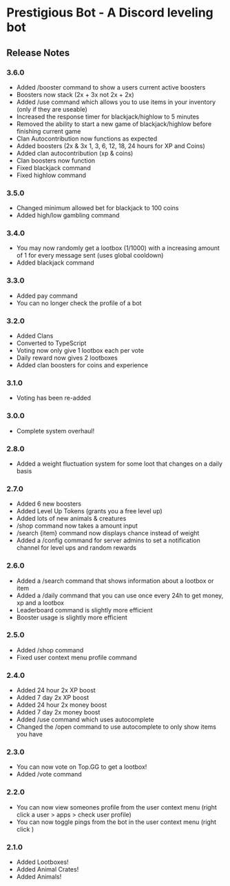 # Prestigious Bot - A Discord leveling bot

## Release Notes

### 3.6.0

-   Added /booster command to show a users current active boosters
-   Boosters now stack (2x + 3x not 2x + 2x) 
-   Added /use command which allows you to use items in your inventory (only if they are useable)
-   Increased the response timer for blackjack/highlow to 5 minutes
-   Removed the ability to start a new game of blackjack/highlow before finishing current game
-   Clan Autocontribution now functions as expected
-   Added boosters (2x & 3x 1, 3, 6, 12, 18, 24 hours for XP and Coins)
-   Added clan autocontribution (xp & coins)
-   Clan boosters now function
-   Fixed blackjack command
-   Fixed highlow command

### 3.5.0

-   Changed minimum allowed bet for blackjack to 100 coins
-   Added high/low gambling command

### 3.4.0

-   You may now randomly get a lootbox (1/1000) with a increasing amount of 1 for every message sent (uses global cooldown)
-   Added blackjack command

### 3.3.0

-   Added pay command
-   You can no longer check the profile of a bot

### 3.2.0

-   Added Clans
-   Converted to TypeScript
-   Voting now only give 1 lootbox each per vote
-   Daily reward now gives 2 lootboxes
-   Added clan boosters for coins and experience

### 3.1.0

-   Voting has been re-added

### 3.0.0

-   Complete system overhaul!

### 2.8.0

-   Added a weight fluctuation system for some loot that changes on a daily basis

### 2.7.0

-   Added 6 new boosters
-   Added Level Up Tokens (grants you a free level up)
-   Added lots of new animals & creatures
-   /shop command now takes a amount input
-   /search {item} command now displays chance instead of weight
-   Added a /config command for server admins to set a notification channel for level ups and random rewards

### 2.6.0

-   Added a /search command that shows information about a lootbox or item
-   Added a /daily command that you can use once every 24h to get money, xp and a lootbox
-   Leaderboard command is slightly more efficient
-   Booster usage is slightly more efficient

### 2.5.0

-   Added /shop command
-   Fixed user context menu profile command

### 2.4.0

-   Added 24 hour 2x XP boost
-   Added 7 day 2x XP boost
-   Added 24 hour 2x money boost
-   Added 7 day 2x money boost
-   Added /use command which uses autocomplete
-   Changed the /open command to use autocomplete to only show items you have

### 2.3.0

-   You can now vote on Top.GG to get a lootbox!
-   Added /vote command

### 2.2.0

-   You can now view someones profile from the user context menu (right click a user > apps > check user profile)
-   You can now toggle pings from the bot in the user context menu (right click )

### 2.1.0

-   Added Lootboxes!
-   Added Animal Crates!
-   Added Animals!